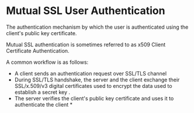 Mutual SSL User Authentication
=================================================

The authentication mechanism by which the user is authenticated using
the client's public key certificate.

Mutual SSL authentication is sometimes referred to as x509 Client Certificate Authentication.

A common workflow is as follows:

  * A client sends an authentication request over SSL/TLS channel
  * During SSL/TLS handshake, the server and the client exchange their SSL/x.509/v3 digital certificates
    used to encrypt the data used to establish a secret key .
  * The server verifies the client's public key certificate and uses it to authenticate the client
     *